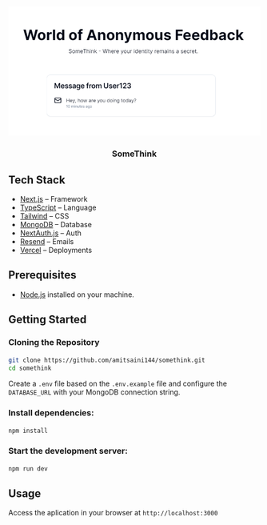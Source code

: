 <a href="https://somethinknow.com/">
  <img alt="SomeThink welcomes everyone in the world of anonymous feedback" src="https://github.com/amitsaini144/somethink/blob/main/somethink-white.PNG?raw=true">
</a>

<h3 align="center">SomeThink</h3>

## Tech Stack

- [Next.js](https://nextjs.org/) – Framework
- [TypeScript](https://www.typescriptlang.org/) – Language
- [Tailwind](https://tailwindcss.com/) – CSS
- [MongoDB](https://www.mongodb.com/) – Database
- [NextAuth.js](https://next-auth.js.org/) – Auth
- [Resend](https://resend.com/) – Emails
- [Vercel](https://vercel.com/) – Deployments

## Prerequisites

- [Node.js](https://nodejs.org/) installed on your machine.

## Getting Started

### Cloning the Repository

```bash
git clone https://github.com/amitsaini144/somethink.git
cd somethink
```

Create a `.env` file based on the `.env.example` file and configure the `DATABASE_URL` with your MongoDB connection string.

### Install dependencies:

```bash
npm install
```

### Start the development server:

```bash
npm run dev
```

## Usage

Access the aplication in your browser at `http://localhost:3000`
